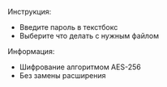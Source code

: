 Инструкция:
- Введите пароль в текстбокс
- Выберите что делать с нужным файлом

Информация:
- Шифрование алгоритмом AES-256
- Без замены расширения
